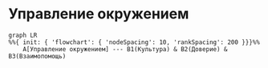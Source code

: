 # Управление окружением

```mermaid
graph LR
%%{ init: { 'flowchart': { 'nodeSpacing': 10, 'rankSpacing': 200 }}}%%
    A[Управление окружением] --- B1(Культура) & B2(Доверие) & B3(Взаимопомощь)
```
